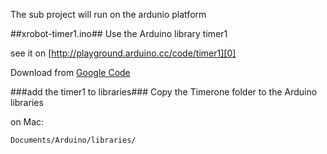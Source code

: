 The sub project will run on the ardunio platform 

##xrobot-timer1.ino##
Use the Arduino library timer1

see it on [http://playground.arduino.cc/code/timer1][0]

Download from [Google Code][1]

###add the timer1 to libraries###
Copy the Timerone folder to the Arduino libraries 

on Mac:

    Documents/Arduino/libraries/

[0]:http://playground.arduino.cc/code/timer1
[1]:https://code.google.com/p/arduino-timerone/downloads/list